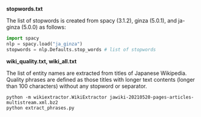 **stopwords.txt**

The list of stopwords is created from spacy (3.1.2), ginza (5.0.1), and ja-ginza (5.0.0) as follows:

```python
import spacy
nlp = spacy.load("ja_ginza")
stopwords = nlp.Defaults.stop_words # list of stopwords
```

**wiki_quality.txt, wiki_all.txt**

The list of entity names are extracted from titles of Japanese Wikipedia. Quality phrases are defined as those titles with longer text contents (longer than 100 characters) without any stopword or separator.

```
python -m wikiextractor.WikiExtractor jawiki-20210520-pages-articles-multistream.xml.bz2
python extract_phrases.py
```